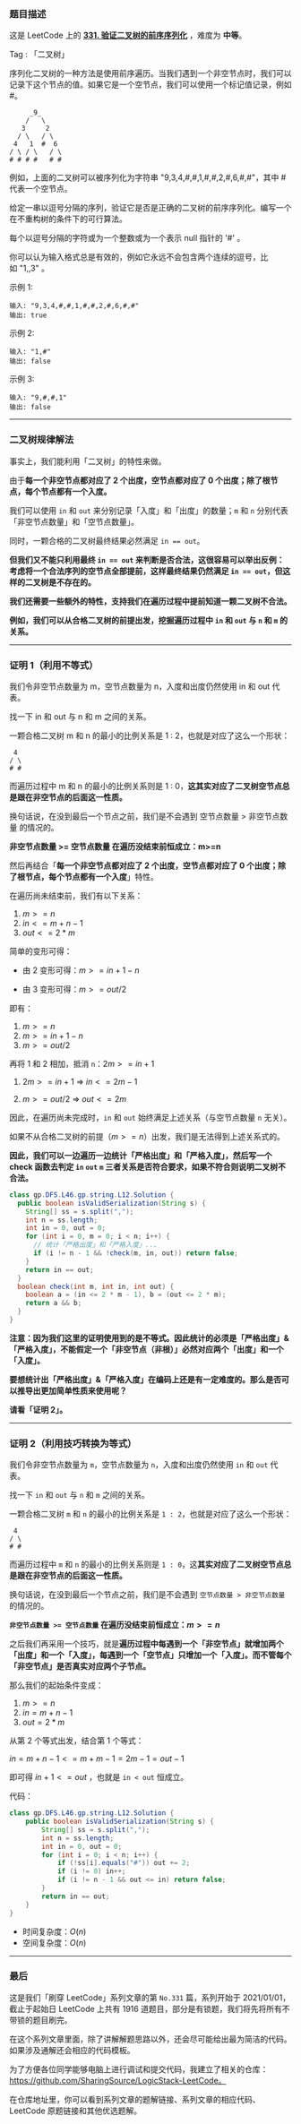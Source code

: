 ### 题目描述

这是 LeetCode 上的 **[331. 验证二叉树的前序序列化](https://leetcode-cn.com/problems/verify-preorder-serialization-of-a-binary-tree/solution/xiang-xin-ke-xue-xi-lie-xiang-jie-zhi-gu-e3y9/)** ，难度为 **中等**。

Tag : 「二叉树」




序列化二叉树的一种方法是使用前序遍历。当我们遇到一个非空节点时，我们可以记录下这个节点的值。如果它是一个空节点，我们可以使用一个标记值记录，例如 #。
```
     _9_
    /   \
   3     2
  / \   / \
 4   1  #  6
/ \ / \   / \
# # # #   # #
```
例如，上面的二叉树可以被序列化为字符串 "9,3,4,#,#,1,#,#,2,#,6,#,#"，其中 # 代表一个空节点。

给定一串以逗号分隔的序列，验证它是否是正确的二叉树的前序序列化。编写一个在不重构树的条件下的可行算法。

每个以逗号分隔的字符或为一个整数或为一个表示 null 指针的 '#' 。

你可以认为输入格式总是有效的，例如它永远不会包含两个连续的逗号，比如 "1,,3" 。

示例 1:
```
输入: "9,3,4,#,#,1,#,#,2,#,6,#,#"
输出: true
```
示例 2:
```
输入: "1,#"
输出: false
```
示例 3:
```
输入: "9,#,#,1"
输出: false
```

---

### 二叉树规律解法

事实上，我们能利用「二叉树」的特性来做。

由于**每一个非空节点都对应了 2 个出度，空节点都对应了 0 个出度；除了根节点，每个节点都有一个入度。**

我们可以使用 `in` 和 `out` 来分别记录「入度」和「出度」的数量；`m` 和 `n` 分别代表「非空节点数量」和「空节点数量」。

同时，一颗合格的二叉树最终结果必然满足 `in == out`。

**但我们又不能只利用最终 `in == out` 来判断是否合法，这很容易可以举出反例：考虑将一个合法序列的空节点全部提前，这样最终结果仍然满足 `in == out`，但这样的二叉树是不存在的。**

**我们还需要一些额外的特性，支持我们在遍历过程中提前知道一颗二叉树不合法。**

**例如，我们可以从合格二叉树的前提出发，挖掘遍历过程中 `in` 和 `out` 与 `n` 和 `m` 的关系。**

***

### 证明 1（利用不等式）

我们令非空节点数量为 m，空节点数量为 n，入度和出度仍然使用 in 和 out 代表。

找一下 in 和 out 与 n 和 m 之间的关系。

一颗合格二叉树 m 和 n 的最小的比例关系是 1 : 2，也就是对应了这么一个形状：

```
 4 
/ \
# #
```

而遍历过程中 m 和 n 的最小的比例关系则是 1 : 0，**这其实对应了二叉树空节点总是跟在非空节点的后面这一性质。**

换句话说，在没到最后一个节点之前，我们是不会遇到 空节点数量 > 非空节点数量 的情况的。

**非空节点数量 >= 空节点数量 在遍历没结束前恒成立：m>=n**

然后再结合「**每一个非空节点都对应了 2 个出度，空节点都对应了 0 个出度；除了根节点，每个节点都有一个入度**」特性。

在遍历尚未结束前，我们有以下关系：

1. $m >= n$
2. $in <= m + n - 1$
3. $out <= 2 * m$

简单的变形可得：

* 由 2 变形可得：$m >= in + 1 - n$

* 由 3 变形可得：$m >= out / 2$

即有：
1. $m >= n$
2. $m >= in + 1 - n$
3. $m >= out / 2$

再将 1 和 2 相加，抵消 `n`：$2m >= in + 1$

1. $2m >= in + 1$ => $in <= 2m - 1$

2. $m >= out / 2$ => $out <= 2m$

因此，在遍历尚未完成时，`in` 和 `out` 始终满足上述关系（与空节点数量 `n` 无关）。

如果不从合格二叉树的前提（$m>=n$）出发，我们是无法得到上述关系式的。

**因此，我们可以一边遍历一边统计「严格出度」和「严格入度」，然后写一个 check 函数去判定 `in` `out` `m` 三者关系是否符合要求，如果不符合则说明二叉树不合法。**

```java
class gp.DFS.L46.gp.string.L12.Solution {
  public boolean isValidSerialization(String s) {
    String[] ss = s.split(",");
    int n = ss.length;
    int in = 0, out = 0;
    for (int i = 0, m = 0; i < n; i++) {
      // 统计「严格出度」和「严格入度」...
      if (i != n - 1 && !check(m, in, out)) return false;
    } 
    return in == out;
  }
  boolean check(int m, int in, int out) {
    boolean a = (in <= 2 * m - 1), b = (out <= 2 * m);
    return a && b; 
  }
}
```

**注意：因为我们这里的证明使用到的是不等式。因此统计的必须是「严格出度」&「严格入度」，不能假定一个「非空节点（非根）」必然对应两个「出度」和一个「入度」。**

**要想统计出「严格出度」&「严格入度」在编码上还是有一定难度的。那么是否可以推导出更加简单性质来使用呢？**

**请看「证明 2」。**

***

### 证明 2（利用技巧转换为等式）

我们令非空节点数量为 `m`，空节点数量为 `n`，入度和出度仍然使用 `in` 和 `out` 代表。

找一下 `in` 和 `out` 与 `n` 和 `m` 之间的关系。

一颗合格二叉树 `m` 和 `n` 的最小的比例关系是 `1 : 2`，也就是对应了这么一个形状：
```
 4 
/ \
# #
```
而遍历过程中 `m` 和 `n` 的最小的比例关系则是 `1 : 0`，这**其实对应了二叉树空节点总是跟在非空节点的后面这一性质。**

换句话说，在没到最后一个节点之前，我们是不会遇到 `空节点数量 > 非空节点数量` 的情况的。

**`非空节点数量 >= 空节点数量` 在遍历没结束前恒成立：$m>=n$**

之后我们再采用一个技巧，就是**遍历过程中每遇到一个「非空节点」就增加两个「出度」和一个「入度」，每遇到一个「空节点」只增加一个「入度」。而不管每个「非空节点」是否真实对应两个子节点。**

那么我们的起始条件变成：

1. $m >= n$
2. $in = m + n - 1$
3. $out = 2 * m$

从第 2 个等式出发，结合第 1 个等式：

$in = m + n - 1 <= m + m - 1 = 2m - 1 = out - 1$

即可得 $in + 1 <= out$ ，也就是 `in < out` 恒成立。

代码：
```java []
class gp.DFS.L46.gp.string.L12.Solution {
    public boolean isValidSerialization(String s) {
        String[] ss = s.split(",");
        int n = ss.length;
        int in = 0, out = 0;
        for (int i = 0; i < n; i++) {
            if (!ss[i].equals("#")) out += 2;
            if (i != 0) in++;
            if (i != n - 1 && out <= in) return false;
        } 
        return in == out;
    }
}
```
* 时间复杂度：$O(n)$
* 空间复杂度：$O(n)$


---

### 最后

这是我们「刷穿 LeetCode」系列文章的第 `No.331` 篇，系列开始于 2021/01/01，截止于起始日 LeetCode 上共有 1916 道题目，部分是有锁题，我们将先将所有不带锁的题目刷完。

在这个系列文章里面，除了讲解解题思路以外，还会尽可能给出最为简洁的代码。如果涉及通解还会相应的代码模板。

为了方便各位同学能够电脑上进行调试和提交代码，我建立了相关的仓库：https://github.com/SharingSource/LogicStack-LeetCode。

在仓库地址里，你可以看到系列文章的题解链接、系列文章的相应代码、LeetCode 原题链接和其他优选题解。

